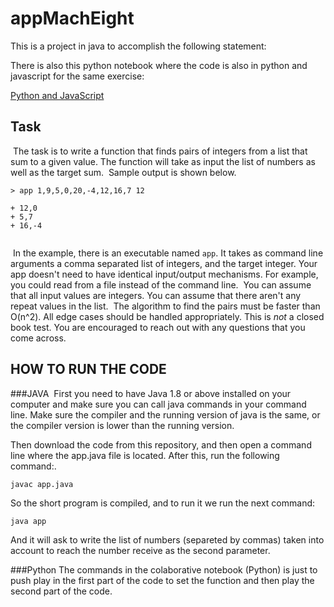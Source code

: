 # appMachEight
This is a project in java to accomplish the following statement:

There is also this python notebook where the code is also in python and javascript for the same exercise:

[Python and JavaScript](https://colab.research.google.com/drive/1-U_InLVLudElF80IqQuG4sJVl9IvPQ5Q?usp=sharing)

## Task
​
The task is to write a function that finds pairs of integers from a list that
sum to a given value. The function will take as input the list of numbers as
well as the target sum.
​
Sample output is shown below.
```
> app 1,9,5,0,20,-4,12,16,7 12
​
+ 12,0
+ 5,7
+ 16,-4
​
```
​
In the example, there is an executable named `app`. It takes as command line
arguments a comma separated list of integers, and the target integer. Your app
doesn't need to have identical input/output mechanisms. For example, you could
read from a file instead of the command line.
​
You can assume that all input values are integers. You can assume that there aren't
any repeat values in the list.
​
The algorithm to find the pairs must be faster than O(n^2). All edge cases
should be handled appropriately. This is _not_ a closed book test. You are
encouraged to reach out with any questions that you come across.


## HOW TO RUN THE CODE
###JAVA
​
First you need to have Java 1.8 or above installed on your computer and make sure you can call java commands in your command line. Make sure the compiler and the running version of java is the same, or the compiler version is lower than the running version.

Then download the code from this repository, and then open a command line where the app.java file is located. After this, run the following command:.

```
javac app.java
```

So the short program is compiled, and to run it we run the next command:

```
java app
```

And it will ask to write the list of numbers (separeted by commas) taken into account to reach the number receive as the second parameter.

###Python
The commands in the colaborative notebook (Python) is just to push play in the first part of the code to set the function and then play the second part of the code.
